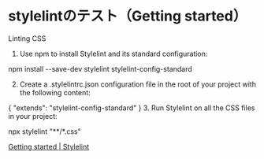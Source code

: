 # stylelintのテスト（Getting started）

Linting CSS
1. Use npm to install Stylelint and its standard configuration:

npm install --save-dev stylelint stylelint-config-standard

2. Create a .stylelintrc.json configuration file in the root of your project with the following content:

{
  "extends": "stylelint-config-standard"
}
3. Run Stylelint on all the CSS files in your project:

npx stylelint "**/*.css"

[Getting started \| Stylelint](https://stylelint.io/user-guide/get-started)